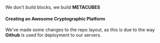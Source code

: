 We don't build blocks, we build **METACUBES**
#### Creating an **Awesome** Cryptographic Platform
We've made some changes to the repo layout, as this is due to the way **Github** is used for deployment to our servers.

<!---
NXi3/NXi3 is a ✨ special ✨ repository because its `README.md` (this file) appears on your GitHub profile.
You can click the Preview link to take a look at your changes.
--->
